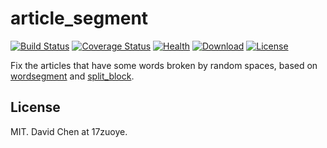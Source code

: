 article_segment
================================
[![Build Status](https://img.shields.io/travis/17zuoye/article_segment/master.svg?style=flat)](https://travis-ci.org/17zuoye/article_segment)
[![Coverage Status](https://coveralls.io/repos/17zuoye/article_segment/badge.svg)](https://coveralls.io/r/17zuoye/article_segment)
[![Health](https://landscape.io/github/17zuoye/article_segment/master/landscape.svg?style=flat)](https://landscape.io/github/17zuoye/article_segment/master)
[![Download](https://img.shields.io/pypi/dm/article_segment.svg?style=flat)](https://pypi.python.org/pypi/article_segment)
[![License](https://img.shields.io/pypi/l/article_segment.svg?style=flat)](https://pypi.python.org/pypi/article_segment)


Fix the articles that have some words broken by random spaces, based on [wordsegment](https://github.com/mvj3/wordsegment) and [split_block](https://github.com/mvj3/split_block).


License
-------------------------------
MIT. David Chen at 17zuoye.
